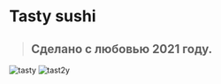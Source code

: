 # Tasty sushi
> ## Сделано с любовью 2021 году. 

![tasty](https://user-images.githubusercontent.com/86109245/224837045-4b25bde2-442f-42d3-94a1-2ab671a28270.png)
![tast2y](https://user-images.githubusercontent.com/86109245/224837051-42eb901a-37c7-4cda-beb9-40436b8ace84.png)

